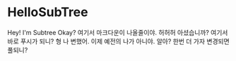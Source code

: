 # HelloSubTree
Hey! I'm Subtree Okay?
여기서 마크다운이 나올줄이야. 허허허 아셨습니까?
여기서 바로 푸시가 되니?
형 나 변했어. 이제 예전의 나가 아니야. 알아?
한번 더 가자
변경되면 풀되니?